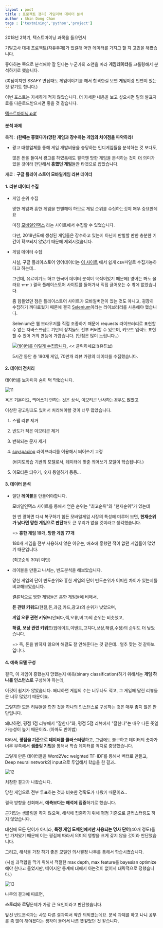```yaml
---
layout : post
title : 프로젝트 정리) 게임리뷰 데이터 분석
author : Shin Dong Chan
tags : ['textmining','python','project']
---
```


2018년 2학기, 텍스트마이닝 과목을 들으면서

기말고사 대체 프로젝트(자유주제)가 있길래 어떤 데이터를 가지고 할 지 고민을 해봤습니다.

좋아하는 쪽으로 분석해야 잘 된다는 누군가의 조언을 따라 **게임데이터**를 크롤링해서 분석하기로 했습니다.

(여담이지만 SSAFY 면접때도 게임이야기를 해서 합격한걸 보면 게임이랑 인연이 있는 것 같기도 합니다.)

이번 포스트는 자세하게 적지 않았습니다. 더 자세한 내용을 보고 싶으시면 밑의 발표자료를 다운로드받으시면 좋을 것 같습니다.

[텍스트마이닝.pdf](https://github.com/start6666/start6666.github.io/files/2717109/default.pdf)



#### 분석 과제

목적 : **(한때는 흥했다가)망한 게임과 장수하는 게임의 차이점을 파악하라!**

- 광고 대행업체를 통해 게임 개발비용을 충당하는 인디게임들을 분석하는 것 보다도,

  많은 돈을 들여서 광고를 하였음에도 결국엔 망한 게임을 분석하는 것이 더 의미가 있을 것이라 판단해서 **흥했던 게임**들만 타겟으로 잡았습니다.

재료 : **구글 플레이 스토어 모바일게임 리뷰 데이터**



#### 1. 리뷰 데이터 수집

- 게임 순위 수집

  망한 게임과 흥한 게임을 판별해야 하므로 게임 순위를 수집하는것이 매우 중요한데요

  마침 [모바일인덱스](http://www.mobileindex.com/) 라는 사이트에서 수집할 수 있었습니다.

  다만, 2018년도에 생성된 게임들은 장수하고 있는지 아닌지 판별할 만한 충분한 기간이 확보되지 않았기 때문에 제외시켰습니다.

- 게임 데이터 수집

  사실, 구글 플레이스토어 영어데이터는 [이 사이트](https://play.google.com/apps/publish/signup/) 에서 쉽게 csv파일로 수집가능하다고 하는데..

  그런데, 유료이기도 하고 한국어 데이터 분석이 목적이었기 때문에( 영어는 봐도 몰라요 ㅠㅠ ) 결국 플레이스토어 사이트를 들어가서 직접 긁어오는 수 밖에 없었습니다.

  좀 힘들었던 점은 플레이스토어 사이트가 모바일버전이 있는 것도 아니고, 굉장히 수집하기 까다로웠기 때문에 결국 [Selenium](https://www.seleniumhq.org/)이라는 라이브러리를 사용해야 했습니다.

  Selenium은 웹 브라우저를 직접 조종하기 때문에 requests 라이브러리로 표현할 수 없는 자바스크립트 기반의 장치들도 전부 커버할 수 있으며, 키보드 입력도 표현할 수 있어 거의 만능에 가깝습니다. (단점은 많이 느립니다..)

    [![데이터를 이렇게 수집합니다.](http://img.youtube.com/vi/5s181yf9Bng/0.jpg)](https://www.youtube.com/watch?v=5s181yf9Bng) << 클릭하세요!!(유튜브)

  5시간 동안 총 180개 게임, 70만개 리뷰 가량의 데이터를 수집했습니다.



#### 2. 데이터 전처리

데이터를 보자마자 숨이 턱 막혔습니다. 

![11](https://user-images.githubusercontent.com/37765338/50547496-cc53cc80-0c7d-11e9-82aa-a42a02550a1d.png)

욕은 기본이요, 띄어쓰기 안하는 것은 상식, 이모티콘 난사하는경우도 많았고

이상한 광고링크도 있어서 처리해야할 것이 너무 많았습니다.

1. 스팸 리뷰 제거

2. 빈도가 적은 이모티콘 제거

3. 반복되는 문자 제거

4. [soyspacing](https://github.com/lovit/soyspacing) 라이브러리를 이용해서 띄어쓰기 교정

   (비지도학습 기반의 모델로서, 데이터에 맞춘 띄어쓰기 모델이 학습됩니다.)

5. 이모티콘 띄우기, 숫자 통일하기 등등...



#### 3. 데이터 분석

- 일단 **레이블**을 만들어야합니다.

  모바일인덱스 사이트를 통해서 얻은 순위는 "최고순위"와 "현재순위"가 있는데

  한 번 망하면 다시 복구하기 힘든 모바일게임 시장의 특성에 미루어 보면, **현재순위가 낮다면 망한 게임으로 판단**해도 큰 무리가 없을 것이라고 생각했습니다.

  => **흥한 게임 19개, 망한 게임 77개**

  180개 게임을 전부 사용하지 않은 이유는, 애초에 흥했던 적이 없던 게임들이 많았기 때문입니다.

   (최고순위 30위 미만)

- 레이블을 만들고 나서는, 빈도분석을 해보았습니다.

  망한 게임의 단어 빈도순위와 흥한 게임의 단어 빈도순위가 어떠한 차이가 있는지를 비교해보았습니다.



  결론적으로 망한 게임들은 흥한 게임들에 비해서,

  **돈 관련 키워드**(현질,돈,과금,카드,광고)의 순위가 낮았으며,

  **게임 오류 관련 키워드**(안되다,렉,오류,버그)의 순위는 비슷했고,

  **해결, 보상 관련 키워드**(업데이트,이벤트,고치다,보상,해결,수정)의 순위도 더 낮았습니다.



  => 즉, 돈을 밝히지 않으며 해결도 잘 안해준다는 것 같은데.. 얼추 맞는 것 같아보입니다.


#### 4. 예측 모델 구성

결국, 이 게임이 흥했는지 망했는지 예측(binary classification)하기 위해서는 **게임 하나를 인스턴스로** 구성해야 하는데,

이것이 쉽지가 않았습니다. 왜냐하면 게임의 수는 너무나도 적고, 그 게임에 달린 리뷰들은 너무 많았기 때문이죠.

그렇지만 모든 리뷰들을 합친 것을 하나의 인스턴스로 구성하는 것은 매우 좋지 않은 판단입니다.

왜냐하면, 평점 1점 리뷰에서 "잘한다"와, 평점 5점 리뷰에서 "잘한다"는 매우 다른 뜻일 가능성이 높기 때문이죠. (아마도 반어법)

따라서, **평점을 기준으로 데이터를 클러스터링**하고, 그럼에도 불구하고 데이터의 숫자가 너무 부족해서 **샘플링 기법**을 통해서 학습 데이터를 억지로 충당했습니다.

그렇게 만든 데이터들을 Word2Vec weighted TF-IDF를 통해서 벡터로 만들고,  Deep neural network의 input으로 투입해서 학습을 한 결과..

![12](https://user-images.githubusercontent.com/37765338/50547497-cd84f980-0c7d-11e9-9182-54c28a5a9dd0.png)

처참한 결과가 나왔습니다.

망한 게임으로 전부 투표하는 것과 비슷한 정확도가 나왔기 때문이죠..



결국 방향을 선회해서, **예측보다는 해석에 집중**하기로 했습니다.

근거없는 샘플링을 하지 않으며, 해석에 집중하기 위해 평점 기준으로 클러스터링도 하지 않았습니다.

대신에 모든 단어가 아니라, **특정 게임 도메인에서만 사용되는 명사 단어**(40개 정도)들만 가져왔기 때문에 이는 평점에 따라서 의미의 영향을 크게 갖지 않을 것이라 판단했습니다.

그리고, 해석을 가장 하기 좋은 모델인 의사결정 나무를 통해서 학습시켰습니다.

(사실 과적합을 막기 위해서 적절한 max depth, max feature를 bayesian optimize해야 한다고 들었지만, 베이지안 통계에 대해서 아는것이 없어서 대략적으로 정했습니다.)



![13](https://user-images.githubusercontent.com/37765338/50547499-ceb62680-0c7d-11e9-9d05-08a12daa9f50.png)

나무의 결과에 따르면,

**스토리**와 **로딩**문제가 가장 큰 요인이라고 판단했습니다.

앞선 빈도분석과는 사뭇 다른 결과여서 약간 의외였는데요. 분석 과제를 하고 나니 공부를 좀 많이 해야겠다는 생각이 들어서 나름 뜻깊었던 것 같습니다.

